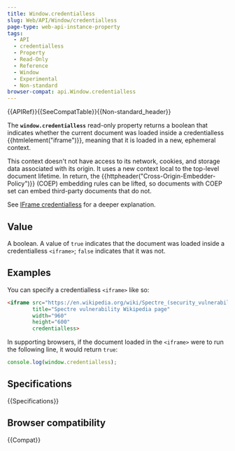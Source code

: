 ```yaml
---
title: Window.credentialless
slug: Web/API/Window/credentialless
page-type: web-api-instance-property
tags:
  - API
  - credentialless
  - Property
  - Read-Only
  - Reference
  - Window
  - Experimental
  - Non-standard
browser-compat: api.Window.credentialless
---
```


{{APIRef}}{{SeeCompatTable}}{{Non-standard_header}}

The **`window.credentialless`** read-only property returns a boolean that indicates whether the current document was loaded inside a credentialless {{htmlelement("iframe")}}, meaning that it is loaded in a new, ephemeral context.

This context doesn't not have access to its network, cookies, and storage data associated with its origin. It uses a new context local to the top-level document lifetime. In return, the {{httpheader("Cross-Origin-Embedder-Policy")}} (COEP) embedding rules can be lifted, so documents with COEP set can embed third-party documents that do not.

See [IFrame credentialless](/en-US/docs/Web/Security/IFrame_credentialless) for a deeper explanation.

## Value

A boolean. A value of `true` indicates that the document was loaded inside a credentialless `<iframe>`; `false` indicates that it was not.

## Examples

You can specify a credentialless `<iframe>` like so:

```html
<iframe src="https://en.wikipedia.org/wiki/Spectre_(security_vulnerability)"
        title="Spectre vulnerability Wikipedia page"
        width="960"
        height="600"
        credentialless>
```

In supporting browsers, if the document loaded in the `<iframe>` were to run the following line, it would return `true`:

```js
console.log(window.credentialless);
```

## Specifications

{{Specifications}}

## Browser compatibility

{{Compat}}
